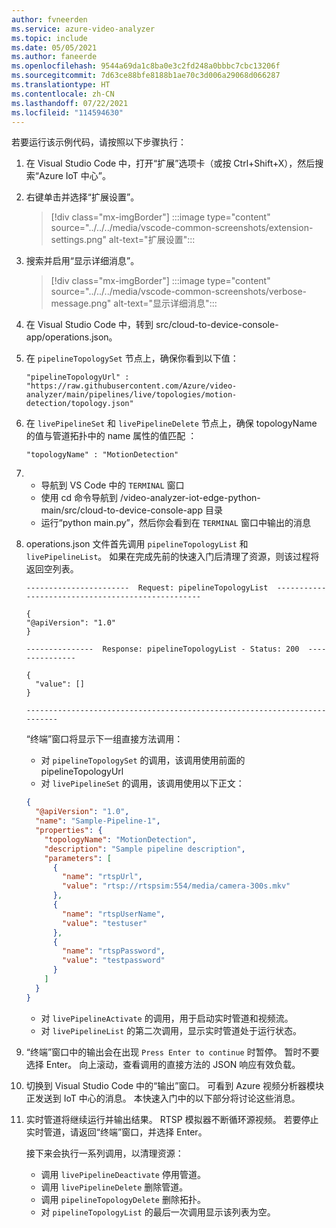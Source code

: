 ```yaml
---
author: fvneerden
ms.service: azure-video-analyzer
ms.topic: include
ms.date: 05/05/2021
ms.author: faneerde
ms.openlocfilehash: 9544a69da1c8ba0e3c2fd248a0bbbc7cbc13206f
ms.sourcegitcommit: 7d63ce88bfe8188b1ae70c3d006a29068d066287
ms.translationtype: HT
ms.contentlocale: zh-CN
ms.lasthandoff: 07/22/2021
ms.locfileid: "114594630"
---
```

若要运行该示例代码，请按照以下步骤执行：

1. 在 Visual Studio Code 中，打开“扩展”选项卡（或按 Ctrl+Shift+X），然后搜索“Azure IoT 中心”。
1. 右键单击并选择“扩展设置”。

   > [!div class="mx-imgBorder"]
   > :::image type="content" source="../../../media/vscode-common-screenshots/extension-settings.png" alt-text="扩展设置":::

1. 搜索并启用“显示详细消息”。

   > [!div class="mx-imgBorder"]
   > :::image type="content" source="../../../media/vscode-common-screenshots/verbose-message.png" alt-text="显示详细消息":::

1. 在 Visual Studio Code 中，转到 src/cloud-to-device-console-app/operations.json。
1. 在 `pipelineTopologySet` 节点上，确保你看到以下值：

   ```
   "pipelineTopologyUrl" : "https://raw.githubusercontent.com/Azure/video-analyzer/main/pipelines/live/topologies/motion-detection/topology.json"
   ```

1. 在 `livePipelineSet` 和 `livePipelineDelete` 节点上，确保 topologyName 的值与管道拓扑中的 name 属性的值匹配 ：

   `"topologyName" : "MotionDetection"`

1. * 导航到 VS Code 中的 `TERMINAL` 窗口
   * 使用 cd 命令导航到 /video-analyzer-iot-edge-python-main/src/cloud-to-device-console-app 目录
   * 运行“python main.py”，然后你会看到在 `TERMINAL` 窗口中输出的消息
1. operations.json 文件首先调用 `pipelineTopologyList` 和 `livePipelineList`。 如果在完成先前的快速入门后清理了资源，则该过程将返回空列表。

   ```
   -----------------------  Request: pipelineTopologyList  --------------------------------------------------

   {
   "@apiVersion": "1.0"
   }

   ---------------  Response: pipelineTopologyList - Status: 200  ---------------

   {
     "value": []
   }

   --------------------------------------------------------------------------

   ```

   “终端”窗口将显示下一组直接方法调用：

   - 对 `pipelineTopologySet` 的调用，该调用使用前面的 pipelineTopologyUrl
   - 对 `livePipelineSet` 的调用，该调用使用以下正文：

   ```json
   {
     "@apiVersion": "1.0",
     "name": "Sample-Pipeline-1",
     "properties": {
       "topologyName": "MotionDetection",
       "description": "Sample pipeline description",
       "parameters": [
         {
           "name": "rtspUrl",
           "value": "rtsp://rtspsim:554/media/camera-300s.mkv"
         },
         {
           "name": "rtspUserName",
           "value": "testuser"
         },
         {
           "name": "rtspPassword",
           "value": "testpassword"
         }
       ]
     }
   }
   ```

   - 对 `livePipelineActivate` 的调用，用于启动实时管道和视频流。
   - 对 `livePipelineList` 的第二次调用，显示实时管道处于运行状态。

1. “终端”窗口中的输出会在出现 `Press Enter to continue` 时暂停。 暂时不要选择 Enter。 向上滚动，查看调用的直接方法的 JSON 响应有效负载。
1. 切换到 Visual Studio Code 中的“输出”窗口。 可看到 Azure 视频分析器模块正发送到 IoT 中心的消息。 本快速入门中的以下部分将讨论这些消息。
1. 实时管道将继续运行并输出结果。 RTSP 模拟器不断循环源视频。 若要停止实时管道，请返回“终端”窗口，并选择 Enter。

   接下来会执行一系列调用，以清理资源：

   - 调用 `livePipelineDeactivate` 停用管道。
   - 调用 `livePipelineDelete` 删除管道。
   - 调用 `pipelineTopologyDelete` 删除拓扑。
   - 对 `pipelineTopologyList` 的最后一次调用显示该列表为空。

